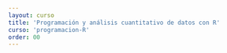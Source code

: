 ```yaml
---
layout: curso
title: 'Programación y análisis cuantitativo de datos con R'
curso: 'programacion-R'
order: 00
---
```


